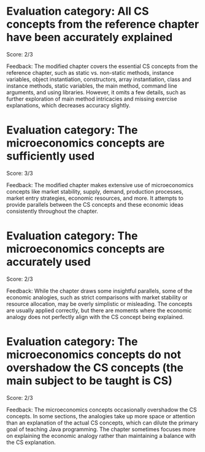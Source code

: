 # Evaluation category: All CS concepts from the reference chapter have been accurately explained

Score: 2/3

Feedback: The modified chapter covers the essential CS concepts from the reference chapter, such as static vs. non-static methods, instance variables, object instantiation, constructors, array instantiation, class and instance methods, static variables, the main method, command line arguments, and using libraries. However, it omits a few details, such as further exploration of main method intricacies and missing exercise explanations, which decreases accuracy slightly.

# Evaluation category: The microeconomics concepts are sufficiently used

Score: 3/3

Feedback: The modified chapter makes extensive use of microeconomics concepts like market stability, supply, demand, production processes, market entry strategies, economic resources, and more. It attempts to provide parallels between the CS concepts and these economic ideas consistently throughout the chapter.

# Evaluation category: The microeconomics concepts are accurately used

Score: 2/3

Feedback: While the chapter draws some insightful parallels, some of the economic analogies, such as strict comparisons with market stability or resource allocation, may be overly simplistic or misleading. The concepts are usually applied correctly, but there are moments where the economic analogy does not perfectly align with the CS concept being explained.

# Evaluation category: The microeconomics concepts do not overshadow the CS concepts (the main subject to be taught is CS)

Score: 2/3

Feedback: The microeconomics concepts occasionally overshadow the CS concepts. In some sections, the analogies take up more space or attention than an explanation of the actual CS concepts, which can dilute the primary goal of teaching Java programming. The chapter sometimes focuses more on explaining the economic analogy rather than maintaining a balance with the CS explanation.


